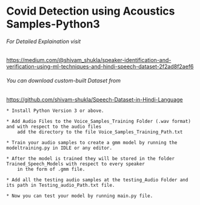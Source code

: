 # Covid Detection using Acoustics Samples-Python3

###### For Detailed Explaination visit 
https://medium.com/@shivam_shukla/speaker-identification-and-verification-using-ml-techniques-and-hindi-speech-dataset-2f2ad8f2aef6
###### You can download custom-built Dataset from
https://github.com/shivam-shukla/Speech-Dataset-in-Hindi-Language

```
* Install Python Version 3 or above.
```
```
* Add Audio Files to the Voice_Samples_Training Folder (.wav format) and with respect to the audio files 
  	add the directory to the file Voice_Samples_Training_Path.txt
```
```
* Train your audio samples to create a gmm model by running the modeltraining.py in IDLE or any editor.
```
```
* After the model is trained they will be stored in the folder Trained_Speech_Models with respect to every speaker 
  	in the form of .gmm file.
```
```
* Add all the testing audio samples at the testing_Audio Folder and its path in Testing_audio_Path.txt file.
```
```
* Now you can test your model by running main.py file.
```

